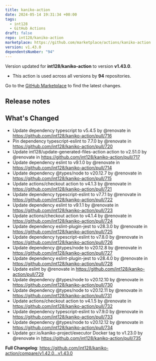 ```yaml
---
title: kaniko-action
date: 2024-05-14 19:31:34 +00:00
tags:
  - int128
  - GitHub Actions
draft: false
repo: int128/kaniko-action
marketplace: https://github.com/marketplace/actions/kaniko-action
version: v1.43.0
dependentsNumber: "94"
---
```



Version updated for **int128/kaniko-action** to version **v1.43.0**.
- This action is used across all versions by **94** repositories.

Go to the [GitHub Marketplace](https://github.com/marketplace/actions/kaniko-action) to find the latest changes.

## Release notes

## What's Changed
* Update dependency typescript to v5.4.5 by @renovate in https://github.com/int128/kaniko-action/pull/716
* Pin dependency typescript-eslint to 7.7.0 by @renovate in https://github.com/int128/kaniko-action/pull/720
* Update int128/update-generated-files-action action to v2.51.0 by @renovate in https://github.com/int128/kaniko-action/pull/717
* Update dependency eslint to v9.1.0 by @renovate in https://github.com/int128/kaniko-action/pull/714
* Update dependency @types/node to v20.12.7 by @renovate in https://github.com/int128/kaniko-action/pull/715
* Update actions/checkout action to v4.1.3 by @renovate in https://github.com/int128/kaniko-action/pull/721
* Update dependency typescript-eslint to v7.7.1 by @renovate in https://github.com/int128/kaniko-action/pull/722
* Update dependency eslint to v9.1.1 by @renovate in https://github.com/int128/kaniko-action/pull/723
* Update actions/checkout action to v4.1.4 by @renovate in https://github.com/int128/kaniko-action/pull/724
* Update dependency eslint-plugin-jest to v28.3.0 by @renovate in https://github.com/int128/kaniko-action/pull/725
* Update dependency typescript-eslint to v7.8.0 by @renovate in https://github.com/int128/kaniko-action/pull/726
* Update dependency @types/node to v20.12.8 by @renovate in https://github.com/int128/kaniko-action/pull/727
* Update dependency eslint-plugin-jest to v28.4.0 by @renovate in https://github.com/int128/kaniko-action/pull/728
* Update eslint by @renovate in https://github.com/int128/kaniko-action/pull/729
* Update dependency @types/node to v20.12.10 by @renovate in https://github.com/int128/kaniko-action/pull/730
* Update dependency @types/node to v20.12.11 by @renovate in https://github.com/int128/kaniko-action/pull/731
* Update actions/checkout action to v4.1.5 by @renovate in https://github.com/int128/kaniko-action/pull/732
* Update dependency typescript-eslint to v7.9.0 by @renovate in https://github.com/int128/kaniko-action/pull/733
* Update dependency @types/node to v20.12.12 by @renovate in https://github.com/int128/kaniko-action/pull/734
* Update gcr.io/kaniko-project/executor Docker tag to v1.23.0 by @renovate in https://github.com/int128/kaniko-action/pull/735


**Full Changelog**: https://github.com/int128/kaniko-action/compare/v1.42.0...v1.43.0
